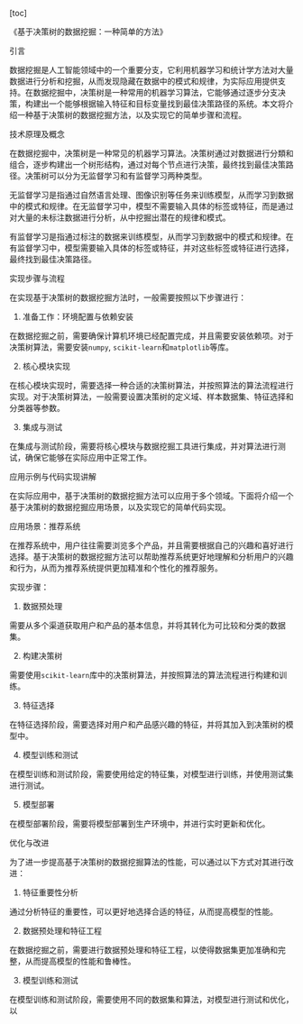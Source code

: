 
[toc]                    
                
                
《基于决策树的数据挖掘：一种简单的方法》

引言

数据挖掘是人工智能领域中的一个重要分支，它利用机器学习和统计学方法对大量数据进行分析和挖掘，从而发现隐藏在数据中的模式和规律，为实际应用提供支持。在数据挖掘中，决策树是一种常用的机器学习算法，它能够通过逐步分支决策，构建出一个能够根据输入特征和目标变量找到最佳决策路径的系统。本文将介绍一种基于决策树的数据挖掘方法，以及实现它的简单步骤和流程。

技术原理及概念

在数据挖掘中，决策树是一种常见的机器学习算法。决策树通过对数据进行分類和组合，逐步构建出一个树形结构，通过对每个节点进行决策，最终找到最佳决策路径。决策树可以分为无监督学习和有监督学习两种类型。

无监督学习是指通过自然语言处理、图像识别等任务来训练模型，从而学习到数据中的模式和规律。在无监督学习中，模型不需要输入具体的标签或特征，而是通过对大量的未标注数据进行分析，从中挖掘出潜在的规律和模式。

有监督学习是指通过标注的数据来训练模型，从而学习到数据中的模式和规律。在有监督学习中，模型需要输入具体的标签或特征，并对这些标签或特征进行选择，最终找到最佳决策路径。

实现步骤与流程

在实现基于决策树的数据挖掘方法时，一般需要按照以下步骤进行：

1. 准备工作：环境配置与依赖安装

在数据挖掘之前，需要确保计算机环境已经配置完成，并且需要安装依赖项。对于决策树算法，需要安装`numpy`, `scikit-learn`和`matplotlib`等库。

2. 核心模块实现

在核心模块实现时，需要选择一种合适的决策树算法，并按照算法的算法流程进行实现。对于决策树算法，一般需要设置决策树的定义域、样本数据集、特征选择和分类器等参数。

3. 集成与测试

在集成与测试阶段，需要将核心模块与数据挖掘工具进行集成，并对算法进行测试，确保它能够在实际应用中正常工作。

应用示例与代码实现讲解

在实际应用中，基于决策树的数据挖掘方法可以应用于多个领域。下面将介绍一个基于决策树的数据挖掘应用场景，以及实现它的简单代码实现。

应用场景：推荐系统

在推荐系统中，用户往往需要浏览多个产品，并且需要根据自己的兴趣和喜好进行选择。基于决策树的数据挖掘方法可以帮助推荐系统更好地理解和分析用户的兴趣和行为，从而为推荐系统提供更加精准和个性化的推荐服务。

实现步骤：

1. 数据预处理

需要从多个渠道获取用户和产品的基本信息，并将其转化为可比较和分类的数据集。

2. 构建决策树

需要使用`scikit-learn`库中的决策树算法，并按照算法的算法流程进行构建和训练。

3. 特征选择

在特征选择阶段，需要选择对用户和产品感兴趣的特征，并将其加入到决策树的模型中。

4. 模型训练和测试

在模型训练和测试阶段，需要使用给定的特征集，对模型进行训练，并使用测试集进行测试。

5. 模型部署

在模型部署阶段，需要将模型部署到生产环境中，并进行实时更新和优化。

优化与改进

为了进一步提高基于决策树的数据挖掘算法的性能，可以通过以下方式对其进行改进：

1. 特征重要性分析

通过分析特征的重要性，可以更好地选择合适的特征，从而提高模型的性能。

2. 数据预处理和特征工程

在数据挖掘之前，需要进行数据预处理和特征工程，以使得数据集更加准确和完整，从而提高模型的性能和鲁棒性。

3. 模型训练和测试

在模型训练和测试阶段，需要使用不同的数据集和算法，对模型进行测试和优化，以

